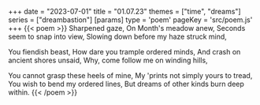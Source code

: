 +++
date = "2023-07-01"
title = "01.07.23"
themes = ["time", "dreams"]
series = ["dreambastion"]
[params]
  type = 'poem'
  pageKey = 'src/poem.js'
+++
{{< poem >}}
Sharpened gaze,
On Month's meadow anew,
Seconds seem to snap into view,
Slowing down before my haze struck mind,

You fiendish beast,
How dare you trample ordered minds,
And crash on ancient shores unsaid,
Why, come follow me on winding hills,

You cannot grasp these heels of mine,
My 'prints not simply yours to tread,
You wish to bend my ordered lines,
But dreams of other kinds burn deep within.
{{< /poem >}}